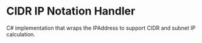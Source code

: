# CIDR IP Notation Handler
 
C# implementation that wraps the IPAddress to support CIDR and subnet IP calculation.

